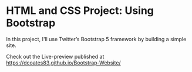 #  HTML and CSS Project: Using Bootstrap


In this project, I'll use Twitter’s Bootstrap 5 framework by building a simple site.

Check out the Live-preview published at https://dcoates83.github.io/Bootstrap-Website/

